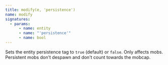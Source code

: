 ```yaml
---
title: modify(e, 'persistence')
name: modify
signatures:
  - params:
      - name: entity
      - name: "'persistence'"
      - name: bool
---
```


Sets the entity persistence tag to `true` (default) or `false`. Only affects
mobs. Persistent mobs don't despawn and don't count towards the mobcap.
